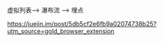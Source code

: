 

虚拟列表--> 瀑布流 --> 埋点

https://juejin.im/post/5db5cf2e6fb9a02074738b25?utm_source=gold_browser_extension